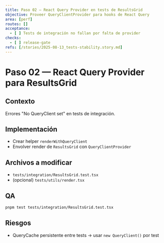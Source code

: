 ```yaml
---
title: Paso 02 — React Query Provider en tests de ResultsGrid
objective: Proveer QueryClientProvider para hooks de React Query
area: [perf]
routes: []
acceptance:
  - [ ] Tests de integración no fallan por falta de provider
checks:
  - [ ] release-gate
refs: [/stories/2025-08-13_tests-stability.story.md]
---
```


# Paso 02 — React Query Provider para ResultsGrid

## Contexto
Errores "No QueryClient set" en tests de integración.

## Implementación
- Crear helper `renderWithQueryClient`
- Envolver render de `ResultsGrid` con `QueryClientProvider`

## Archivos a modificar
- `tests/integration/ResultsGrid.test.tsx`
- (opcional) `tests/utils/render.tsx`

## QA
```bash
pnpm test tests/integration/ResultsGrid.test.tsx
```

## Riesgos
- QueryCache persistente entre tests → usar `new QueryClient()` por test
